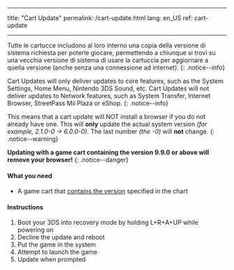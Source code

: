 * * *

title: "Cart Update" permalink: /cart-update.html lang: en_US ref: cart-update

* * *

Tutte le cartucce includono al loro interno una copia della versione di sistema richiesta per poterle giocare, permettendo a chiunque si trovi su una vecchia versione di sistema di usare la cartuccia per aggiornare a quella versione (anche senza una connessione ad internet). {: .notice--info}

Cart Updates will only deliver updates to core features, such as the System Settings, Home Menu, Nintendo 3DS Sound, etc. Cart Updates will not deliver updates to Network features, such as System Transfer, Internet Browser, StreetPass Mii Plaza or eShop. {: .notice--info}

This means that a cart update will NOT install a browser if you do not already have one. This will **only** update the actual system version *(for example, 2.1.0-0 -> 6.0.0-0)*. The last number *(the -0)* will **not** change. {: .notice--warning}

**Updating with a game cart containing the version 9.9.0 or above will remove your browser!** {: .notice--danger}

#### What you need

* A game cart that [contains the version](http://www.3dsdb.com/) specified in the chart

#### Instructions

  1. Boot your 3DS into recovery mode by holding L+R+A+UP while powering on
  2. Decline the update and reboot
  3. Put the game in the system
  4. Attempt to launch the game
  5. Update when prompted